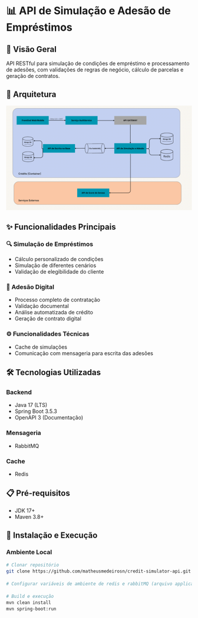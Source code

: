 # 📊 API de Simulação e Adesão de Empréstimos

## 📌 Visão Geral
API RESTful para simulação de condições de empréstimo e processamento de adesões, com validações de regras de negócio, cálculo de parcelas e geração de contratos.

## 🧱 Arquitetura

![Arquitetura do Sistema](https://github.com/matheusmedeirosn/credit-simulator-api/blob/9e24529b27ddd6113a38640414a9a1cfa6aeef63/Sistema%20de%20Simulac%CC%A7a%CC%83o%20e%20Proposta%20de%20Empre%CC%81stimos.png?raw=true)

## ✨ Funcionalidades Principais

### 🔍 Simulação de Empréstimos
- Cálculo personalizado de condições
- Simulação de diferentes cenários
- Validação de elegibilidade do cliente

### 📝 Adesão Digital
- Processo completo de contratação
- Validação documental
- Análise automatizada de crédito
- Geração de contrato digital

### ⚙️ Funcionalidades Técnicas
- Cache de simulações
- Comunicação com mensageria para escrita das adesões

## 🛠 Tecnologias Utilizadas

### Backend
- Java 17 (LTS)
- Spring Boot 3.5.3
- OpenAPI 3 (Documentação)

### Mensageria
- RabbitMQ

### Cache
- Redis

## 📋 Pré-requisitos

- JDK 17+
- Maven 3.8+

## 🚀 Instalação e Execução

### Ambiente Local
```bash
# Clonar repositório
git clone https://github.com/matheusmedeirosn/credit-simulator-api.git

# Configurar variáveis de ambiente de redis e rabbitMQ (arquivo application.properties)

# Build e execução
mvn clean install
mvn spring-boot:run
